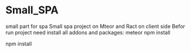 # Small_SPA
small part for spa
Small spa project on Mteor and Ract on client side
Befor run project need install all addons and packages:
meteor npm install

npm install
